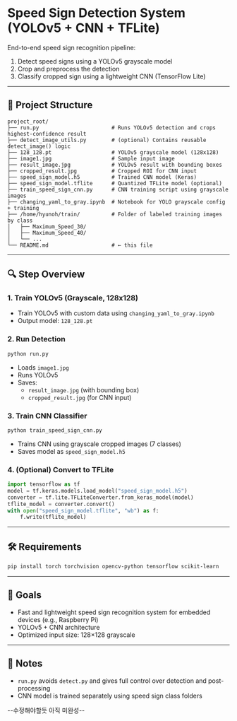 # Speed Sign Detection System (YOLOv5 + CNN + TFLite)

End-to-end speed sign recognition pipeline:
1. Detect speed signs using a YOLOv5 grayscale model
2. Crop and preprocess the detection
3. Classify cropped sign using a lightweight CNN (TensorFlow Lite)

---

## 📁 Project Structure

```
project_root/
├── run.py                       # Runs YOLOv5 detection and crops highest-confidence result
├── detect_image_utils.py        # (optional) Contains reusable detect_image() logic
├── 128_128.pt                   # YOLOv5 grayscale model (128x128)
├── image1.jpg                   # Sample input image
├── result_image.jpg             # YOLOv5 result with bounding boxes
├── cropped_result.jpg           # Cropped ROI for CNN input
├── speed_sign_model.h5          # Trained CNN model (Keras)
├── speed_sign_model.tflite      # Quantized TFLite model (optional)
├── train_speed_sign_cnn.py      # CNN training script using grayscale images
├── changing_yaml_to_gray.ipynb  # Notebook for YOLO grayscale config + training
├── /home/hyunoh/train/          # Folder of labeled training images by class
│   ├── Maximum_Speed_30/
│   ├── Maximum_Speed_40/
│   └── ...
└── README.md                    # ← this file
```

---

## 🔍 Step Overview

### 1. Train YOLOv5 (Grayscale, 128x128)
- Train YOLOv5 with custom data using `changing_yaml_to_gray.ipynb`
- Output model: `128_128.pt`

### 2. Run Detection
```bash
python run.py
```
- Loads `image1.jpg`
- Runs YOLOv5
- Saves:
  - `result_image.jpg` (with bounding box)
  - `cropped_result.jpg` (for CNN input)

### 3. Train CNN Classifier
```bash
python train_speed_sign_cnn.py
```
- Trains CNN using grayscale cropped images (7 classes)
- Saves model as `speed_sign_model.h5`

### 4. (Optional) Convert to TFLite
```python
import tensorflow as tf
model = tf.keras.models.load_model("speed_sign_model.h5")
converter = tf.lite.TFLiteConverter.from_keras_model(model)
tflite_model = converter.convert()
with open("speed_sign_model.tflite", "wb") as f:
    f.write(tflite_model)
```

---

## 🛠 Requirements

```bash
pip install torch torchvision opencv-python tensorflow scikit-learn
```

---

## 🎯 Goals

- Fast and lightweight speed sign recognition system for embedded devices (e.g., Raspberry Pi)
- YOLOv5 + CNN architecture
- Optimized input size: 128×128 grayscale

---

## 📌 Notes

- `run.py` avoids `detect.py` and gives full control over detection and post-processing
- CNN model is trained separately using speed sign class folders

--수정해야할듯 아직 미완성--
